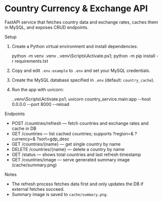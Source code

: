 # Country Currency & Exchange API

FastAPI service that fetches country data and exchange rates, caches them in MySQL, and exposes CRUD endpoints.

Setup

1. Create a Python virtual environment and install dependencies:

   python -m venv .venv
   .\.venv\Scripts\Activate.ps1; python -m pip install -r requirements.txt

2. Copy and edit `.env.example` to `.env` and set your MySQL credentials.

3. Create the MySQL database specified in `.env` (default: `country_cache`).

4. Run the app with uvicorn:

   .\.venv\Scripts\Activate.ps1; uvicorn country_service.main:app --host 0.0.0.0 --port 8000 --reload

Endpoints

- POST /countries/refresh — fetch countries and exchange rates and cache in DB
- GET /countries — list cached countries; supports ?region=& ?currency=& ?sort=gdp_desc
- GET /countries/{name} — get single country by name
- DELETE /countries/{name} — delete a country by name
- GET /status — shows total countries and last refresh timestamp
- GET /countries/image — serve generated summary image (cache/summary.png)

Notes

- The refresh process fetches data first and only updates the DB if external fetches succeed.
- Summary image is saved to `cache/summary.png`.
